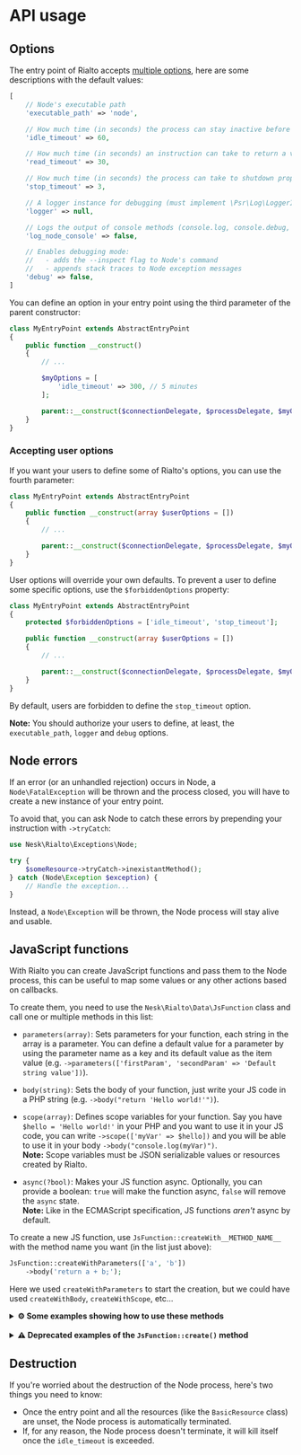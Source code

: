# API usage

## Options

The entry point of Rialto accepts [multiple options](https://github.com/cnerstudio/rialto/blob/75b5a9464235a597e3ab71ac90246779a40fe145/src/ProcessSupervisor.php#L42-L70), here are some descriptions with the default values:

```php
[
    // Node's executable path
    'executable_path' => 'node',

    // How much time (in seconds) the process can stay inactive before being killed (set to null to disable)
    'idle_timeout' => 60,

    // How much time (in seconds) an instruction can take to return a value (set to null to disable)
    'read_timeout' => 30,

    // How much time (in seconds) the process can take to shutdown properly before being killed
    'stop_timeout' => 3,

    // A logger instance for debugging (must implement \Psr\Log\LoggerInterface)
    'logger' => null,

    // Logs the output of console methods (console.log, console.debug, console.table, etc...) to the PHP logger
    'log_node_console' => false,

    // Enables debugging mode:
    //   - adds the --inspect flag to Node's command
    //   - appends stack traces to Node exception messages
    'debug' => false,
]
```

You can define an option in your entry point using the third parameter of the parent constructor:

```php
class MyEntryPoint extends AbstractEntryPoint
{
    public function __construct()
    {
        // ...

        $myOptions = [
            'idle_timeout' => 300, // 5 minutes
        ];

        parent::__construct($connectionDelegate, $processDelegate, $myOptions);
    }
}
```

### Accepting user options

If you want your users to define some of Rialto's options, you can use the fourth parameter:

```php
class MyEntryPoint extends AbstractEntryPoint
{
    public function __construct(array $userOptions = [])
    {
        // ...

        parent::__construct($connectionDelegate, $processDelegate, $myOptions, $userOptions);
    }
}
```

User options will override your own defaults. To prevent a user to define some specific options, use the `$forbiddenOptions` property:

```php
class MyEntryPoint extends AbstractEntryPoint
{
    protected $forbiddenOptions = ['idle_timeout', 'stop_timeout'];

    public function __construct(array $userOptions = [])
    {
        // ...

        parent::__construct($connectionDelegate, $processDelegate, $myOptions, $userOptions);
    }
}
```

By default, users are forbidden to define the `stop_timeout` option.

**Note:** You should authorize your users to define, at least, the `executable_path`, `logger` and `debug` options.

## Node errors

If an error (or an unhandled rejection) occurs in Node, a `Node\FatalException` will be thrown and the process closed, you will have to create a new instance of your entry point.

To avoid that, you can ask Node to catch these errors by prepending your instruction with `->tryCatch`:

```php
use Nesk\Rialto\Exceptions\Node;

try {
    $someResource->tryCatch->inexistantMethod();
} catch (Node\Exception $exception) {
    // Handle the exception...
}
```

Instead, a `Node\Exception` will be thrown, the Node process will stay alive and usable.

## JavaScript functions

With Rialto you can create JavaScript functions and pass them to the Node process, this can be useful to map some values or any other actions based on callbacks.

To create them, you need to use the `Nesk\Rialto\Data\JsFunction` class and call one or multiple methods in this list:

- `parameters(array)`: Sets parameters for your function, each string in the array is a parameter. You can define a default value for a parameter by using the parameter name as a key and its default value as the item value (e.g. `->parameters(['firstParam', 'secondParam' => 'Default string value'])`).

- `body(string)`: Sets the body of your function, just write your JS code in a PHP string (e.g. `->body("return 'Hello world!'")`).

- `scope(array)`: Defines scope variables for your function. Say you have `$hello = 'Hello world!'` in your PHP and you want to use it in your JS code, you can write `->scope(['myVar' => $hello])` and you will be able to use it in your body `->body("console.log(myVar)")`.
<br> **Note:** Scope variables must be JSON serializable values or resources created by Rialto.

- `async(?bool)`: Makes your JS function async. Optionally, you can provide a boolean: `true` will make the function async, `false` will remove the `async` state.
<br> **Note:** Like in the ECMAScript specification, JS functions _aren't_ async by default.

To create a new JS function, use `JsFunction::createWith__METHOD_NAME__` with the method name you want (in the list just above):

```php
JsFunction::createWithParameters(['a', 'b'])
    ->body('return a + b;');
```

Here we used `createWithParameters` to start the creation, but we could have used `createWithBody`, `createWithScope`, etc…

<details>
<summary><strong>⚙️ Some examples showing how to use these methods</strong></summary> <br>

- A function with a body:

```php
$jsFunction = JsFunction::createWithBody("return process.uptime()");

$someResource->someMethodWithCallback($jsFunction);
```

- A function with parameters and a body:

```php
$jsFunction = JsFunction::createWithParameters(['str', 'str2' => 'Default value!'])
    ->body("return 'This is my string: ' + str");

$someResource->someMethodWithCallback($jsFunction);
```

- A function with parameters, a body, scoped values, and async flag:

```php
$functionScope = ['stringtoPrepend' => 'This is another string: '];

$jsFunction = JsFunction::createWithAsync()
    ->parameters(['str'])
    ->body("return stringToPrepend + str")
    ->scope($functionScope);

$someResource->someMethodWithCallback($jsFunction);
```

</details>

<br>

<details>
<summary><strong>⚠️ Deprecated examples of the <code>JsFunction::create()</code> method</strong></summary> <br>

- A function with a body:

```php
$jsFunction = JsFunction::create("
    return process.uptime();
");

$someResource->someMethodWithCallback($jsFunction);
```

- A function with parameters:

```php
$jsFunction = JsFunction::create(['str', 'str2' => 'Default value!'], "
    return 'This is my string: ' + str;
");

$someResource->someMethodWithCallback($jsFunction);
```

- A function with parameters, a body, and scoped values:

```php
$functionScope = ['stringtoPrepend' => 'This is another string: '];

$jsFunction = JsFunction::create(['str'], "
    return stringToPrepend + str;
", $functionScope);

$someResource->someMethodWithCallback($jsFunction);
```

</details>

## Destruction

If you're worried about the destruction of the Node process, here's two things you need to know:

- Once the entry point and all the resources (like the `BasicResource` class) are unset, the Node process is automatically terminated.
- If, for any reason, the Node process doesn't terminate, it will kill itself once the `idle_timeout` is exceeded.
